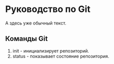 # Руководство по Git
А здесь уже обычный текст.
## Команды Git
1. init - инициализирует репозиторий.
2. status - показывает состояние репозитория.